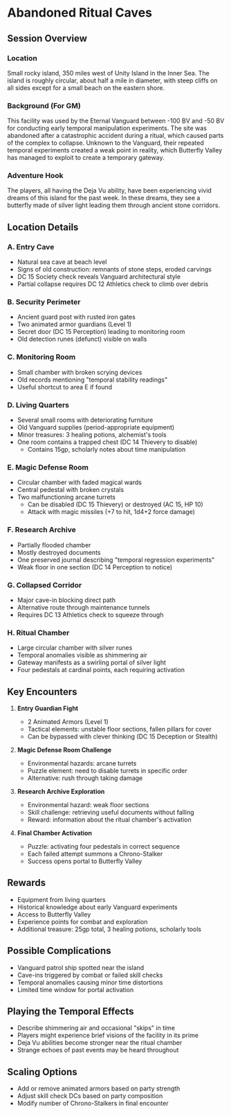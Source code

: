# Abandoned Ritual Caves
## Session Overview

### Location
Small rocky island, 350 miles west of Unity Island in the Inner Sea. The island is roughly circular, about half a mile in diameter, with steep cliffs on all sides except for a small beach on the eastern shore.

### Background (For GM)
This facility was used by the Eternal Vanguard between -100 BV and -50 BV for conducting early temporal manipulation experiments. The site was abandoned after a catastrophic accident during a ritual, which caused parts of the complex to collapse. Unknown to the Vanguard, their repeated temporal experiments created a weak point in reality, which Butterfly Valley has managed to exploit to create a temporary gateway.

### Adventure Hook
The players, all having the Deja Vu ability, have been experiencing vivid dreams of this island for the past week. In these dreams, they see a butterfly made of silver light leading them through ancient stone corridors.

## Location Details

### A. Entry Cave
- Natural sea cave at beach level
- Signs of old construction: remnants of stone steps, eroded carvings
- DC 15 Society check reveals Vanguard architectural style
- Partial collapse requires DC 12 Athletics check to climb over debris

### B. Security Perimeter
- Ancient guard post with rusted iron gates
- Two animated armor guardians (Level 1)
- Secret door (DC 15 Perception) leading to monitoring room
- Old detection runes (defunct) visible on walls

### C. Monitoring Room
- Small chamber with broken scrying devices
- Old records mentioning "temporal stability readings"
- Useful shortcut to area E if found

### D. Living Quarters
- Several small rooms with deteriorating furniture
- Old Vanguard supplies (period-appropriate equipment)
- Minor treasures: 3 healing potions, alchemist's tools
- One room contains a trapped chest (DC 14 Thievery to disable)
  - Contains 15gp, scholarly notes about time manipulation

### E. Magic Defense Room
- Circular chamber with faded magical wards
- Central pedestal with broken crystals
- Two malfunctioning arcane turrets
  - Can be disabled (DC 15 Thievery) or destroyed (AC 15, HP 10)
  - Attack with magic missiles (+7 to hit, 1d4+2 force damage)

### F. Research Archive
- Partially flooded chamber
- Mostly destroyed documents
- One preserved journal describing "temporal regression experiments"
- Weak floor in one section (DC 14 Perception to notice)

### G. Collapsed Corridor
- Major cave-in blocking direct path
- Alternative route through maintenance tunnels
- Requires DC 13 Athletics check to squeeze through

### H. Ritual Chamber
- Large circular chamber with silver runes
- Temporal anomalies visible as shimmering air
- Gateway manifests as a swirling portal of silver light
- Four pedestals at cardinal points, each requiring activation

## Key Encounters

1. **Entry Guardian Fight**
   - 2 Animated Armors (Level 1)
   - Tactical elements: unstable floor sections, fallen pillars for cover
   - Can be bypassed with clever thinking (DC 15 Deception or Stealth)

2. **Magic Defense Room Challenge**
   - Environmental hazards: arcane turrets
   - Puzzle element: need to disable turrets in specific order
   - Alternative: rush through taking damage

3. **Research Archive Exploration**
   - Environmental hazard: weak floor sections
   - Skill challenge: retrieving useful documents without falling
   - Reward: information about the ritual chamber's activation

4. **Final Chamber Activation**
   - Puzzle: activating four pedestals in correct sequence
   - Each failed attempt summons a Chrono-Stalker
   - Success opens portal to Butterfly Valley

## Rewards
- Equipment from living quarters
- Historical knowledge about early Vanguard experiments
- Access to Butterfly Valley
- Experience points for combat and exploration
- Additional treasure: 25gp total, 3 healing potions, scholarly tools

## Possible Complications
- Vanguard patrol ship spotted near the island
- Cave-ins triggered by combat or failed skill checks
- Temporal anomalies causing minor time distortions
- Limited time window for portal activation

## Playing the Temporal Effects
- Describe shimmering air and occasional "skips" in time
- Players might experience brief visions of the facility in its prime
- Deja Vu abilities become stronger near the ritual chamber
- Strange echoes of past events may be heard throughout

## Scaling Options
- Add or remove animated armors based on party strength
- Adjust skill check DCs based on party composition
- Modify number of Chrono-Stalkers in final encounter